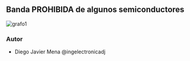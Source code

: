 ## Banda PROHIBIDA de algunos semiconductores
![grafo1]( "grafo1")

### Autor 
* Diego Javier Mena @ingelectronicadj 
